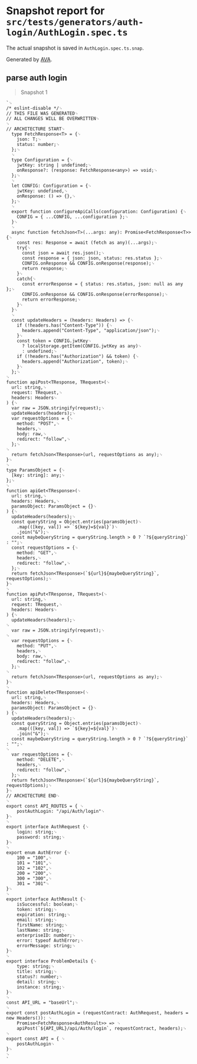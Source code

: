 # Snapshot report for `src/tests/generators/auth-login/AuthLogin.spec.ts`

The actual snapshot is saved in `AuthLogin.spec.ts.snap`.

Generated by [AVA](https://avajs.dev).

## parse auth login

> Snapshot 1

    `␊
    /* eslint-disable */␊
    // THIS FILE WAS GENERATED␊
    // ALL CHANGES WILL BE OVERWRITTEN␊
    ␊
    // ARCHITECTURE START␊
      type FetchResponse<T> = {␊
        json: T;␊
        status: number;␊
      };␊
      ␊
      type Configuration = {␊
        jwtKey: string | undefined;␊
        onResponse?: (response: FetchResponse<any>) => void;␊
      };␊
      ␊
      let CONFIG: Configuration = {␊
        jwtKey: undefined,␊
        onResponse: () => {},␊
      };␊
      ␊
      export function configureApiCalls(configuration: Configuration) {␊
        CONFIG = { ...CONFIG, ...configuration };␊
      }␊
      ␊
      async function fetchJson<T>(...args: any): Promise<FetchResponse<T>> {␊
        const res: Response = await (fetch as any)(...args);␊
        try{␊
          const json = await res.json();␊
          const response = { json: json, status: res.status };␊
          CONFIG.onResponse && CONFIG.onResponse(response);␊
          return response;␊
        }␊
        catch{␊
          const errorResponse = { status: res.status, json: null as any };␊
          CONFIG.onResponse && CONFIG.onResponse(errorResponse);␊
          return errorResponse;␊
        }␊
      }␊
      ␊
      const updateHeaders = (headers: Headers) => {␊
        if (!headers.has("Content-Type")) {␊
          headers.append("Content-Type", "application/json");␊
        }␊
        const token = CONFIG.jwtKey␊
          ? localStorage.getItem(CONFIG.jwtKey as any)␊
          : undefined;␊
        if (!headers.has("Authorization") && token) {␊
          headers.append("Authorization", token);␊
        }␊
      };␊
    ␊
    function apiPost<TResponse, TRequest>(␊
      url: string,␊
      request: TRequest,␊
      headers: Headers␊
    ) {␊
      var raw = JSON.stringify(request);␊
      updateHeaders(headers);␊
      var requestOptions = {␊
        method: "POST",␊
        headers,␊
        body: raw,␊
        redirect: "follow",␊
      };␊
    ␊
      return fetchJson<TResponse>(url, requestOptions as any);␊
    }␊
    ␊
    type ParamsObject = {␊
      [key: string]: any;␊
    };␊
    ␊
    function apiGet<TResponse>(␊
      url: string,␊
      headers: Headers,␊
      paramsObject: ParamsObject = {}␊
    ) {␊
      updateHeaders(headers);␊
      const queryString = Object.entries(paramsObject)␊
        .map(([key, val]) => `${key}=${val}`)␊
        .join("&");␊
      const maybeQueryString = queryString.length > 0 ? `?${queryString}` : "";␊
      const requestOptions = {␊
        method: "GET",␊
        headers,␊
        redirect: "follow",␊
      };␊
      return fetchJson<TResponse>(`${url}${maybeQueryString}`, requestOptions);␊
    }␊
    ␊
    function apiPut<TResponse, TRequest>(␊
      url: string,␊
      request: TRequest,␊
      headers: Headers␊
    ) {␊
      updateHeaders(headers);␊
    ␊
      var raw = JSON.stringify(request);␊
    ␊
      var requestOptions = {␊
        method: "PUT",␊
        headers,␊
        body: raw,␊
        redirect: "follow",␊
      };␊
    ␊
      return fetchJson<TResponse>(url, requestOptions as any);␊
    }␊
    ␊
    function apiDelete<TResponse>(␊
      url: string,␊
      headers: Headers,␊
      paramsObject: ParamsObject = {}␊
    ) {␊
      updateHeaders(headers);␊
      const queryString = Object.entries(paramsObject)␊
        .map(([key, val]) => `${key}=${val}`)␊
        .join("&");␊
      const maybeQueryString = queryString.length > 0 ? `?${queryString}` : "";␊
    ␊
      var requestOptions = {␊
        method: "DELETE",␊
        headers,␊
        redirect: "follow",␊
      };␊
      return fetchJson<TResponse>(`${url}${maybeQueryString}`, requestOptions);␊
    }␊
    // ARCHITECTURE END␊
    ␊
    export const API_ROUTES = { ␊
    	postAuthLogin: "/api/Auth/login"␊
    }␊
    ␊
    export interface AuthRequest {␊
    	login: string;␊
    	password: string;␊
    }␊
    ␊
    export enum AuthError {␊
    	100 = "100",␊
    	101 = "101",␊
    	102 = "102",␊
    	200 = "200",␊
    	300 = "300",␊
    	301 = "301"␊
    }␊
    ␊
    export interface AuthResult {␊
    	isSuccessful: boolean;␊
    	token: string;␊
    	expiration: string;␊
    	email: string;␊
    	firstName: string;␊
    	lastName: string;␊
    	enterpriseID: number;␊
    	error: typeof AuthError;␊
    	errorMessage: string;␊
    }␊
    ␊
    export interface ProblemDetails {␊
    	type: string;␊
    	title: string;␊
    	status?: number;␊
    	detail: string;␊
    	instance: string;␊
    }␊
    ␊
    const API_URL = "baseUrl";␊
    ␊
    export const postAuthLogin = (requestContract: AuthRequest, headers = new Headers()): ␊
    	Promise<FetchResponse<AuthResult>> => ␊
    	apiPost(`${API_URL}/api/Auth/login`, requestContract, headers);␊
    ␊
    export const API = { ␊
    	postAuthLogin␊
    }␊
    ␊
    `
